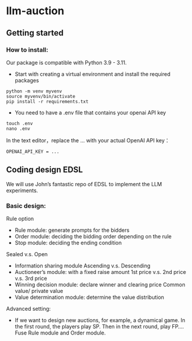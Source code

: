# llm-auction

## Getting started

### How to install:
Our package is compatible with Python 3.9 - 3.11.

- Start with creating a virtual environment and install the required packages
```
python -m venv myvenv
source myvenv/bin/activate
pip install -r requirements.txt
```
- You need to have a .env file that contains your openai API key
```
touch .env
nano .env
```
In the text editor，replace the  ... with your actual OpenAI API key：
```
OPENAI_API_KEY = ...
```

## Coding design EDSL
We will use John’s fantastic repo of EDSL to implement the LLM experiments. 

### Basic design: 
Rule option
- Rule module: generate prompts for the bidders
- Order module: deciding the bidding order depending on the rule
- Stop module: deciding the ending condition

Sealed v.s. Open
- Information sharing module
Ascending v.s. Descending
- Auctioneer’s module: with a fixed raise amount
1st price v.s. 2nd price v.s. 3rd price
- Winning decision module: declare winner and clearing price
Common value/ private value
- Value determination module: determine the value distribution

Advanced setting:
- If we want to design new auctions, for example, a dynamical game. In the first round, the players play SP. Then in the next round, play FP….
Fuse Rule module and Order module.
